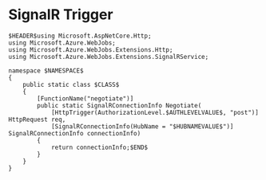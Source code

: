 ﻿---
guid: 0cfa8705-adfc-491e-876f-8e4fbb7ff713
type: File
reformat: True
shortenReferences: True
categories: [Azure]
image: AzureFunctionsTrigger
customProperties: Extension=cs, FileName=SignalRTrigger, ValidateFileName=True
scopes: InAzureFunctionsCSharpProject;MustUseAzureFunctionsDefaultWorker
uitag: Azure Function Trigger
parameterOrder: (HEADER), (NAMESPACE), (CLASS), AUTHLEVELVALUE, HUBNAMEVALUE
HEADER-expression: fileheader()
NAMESPACE-expression: fileDefaultNamespace()
CLASS-expression: getAlphaNumericFileNameWithoutExtension()
AUTHLEVELVALUE-expression: list("Function,Anonymous,User,System,Admin")
HUBNAMEVALUE-expression: constant("HubValue")
---

# SignalR Trigger

```
$HEADER$using Microsoft.AspNetCore.Http;
using Microsoft.Azure.WebJobs;
using Microsoft.Azure.WebJobs.Extensions.Http;
using Microsoft.Azure.WebJobs.Extensions.SignalRService;

namespace $NAMESPACE$
{
    public static class $CLASS$
    {
        [FunctionName("negotiate")]
        public static SignalRConnectionInfo Negotiate(
            [HttpTrigger(AuthorizationLevel.$AUTHLEVELVALUE$, "post")] HttpRequest req,
            [SignalRConnectionInfo(HubName = "$HUBNAMEVALUE$")] SignalRConnectionInfo connectionInfo)
        {
            return connectionInfo;$END$
        }
    }
}
```